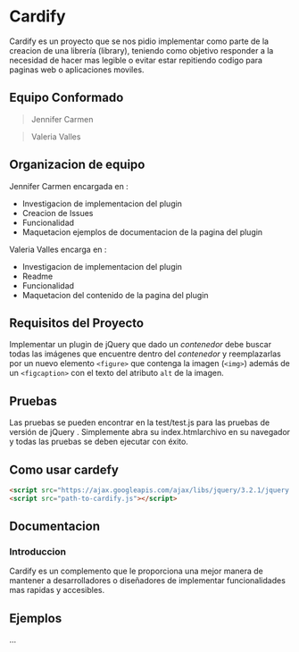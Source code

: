 # Cardify

Cardify es un proyecto  que se nos pidio implementar como parte de la creacion de una librería (library), teniendo como objetivo responder a la necesidad de hacer mas legible o evitar estar repitiendo codigo para paginas web o aplicaciones moviles.

## Equipo Conformado

> Jennifer Carmen

> Valeria Valles 

## Organizacion de equipo

Jennifer Carmen encargada en : 

* Investigacion de implementacion del plugin 
* Creacion de Issues 
* Funcionalidad 
* Maquetacion ejemplos de documentacion de la pagina del plugin

Valeria Valles encarga en :

* Investigacion de implementacion del plugin 
* Readme 
* Funcionalidad 
* Maquetacion del contenido de la pagina del plugin



## Requisitos del Proyecto

Implementar un plugin de jQuery que dado un _contenedor_ debe buscar todas las
imágenes que encuentre dentro del _contenedor_ y reemplazarlas por un nuevo
elemento `<figure>` que contenga la imagen (`<img>`) además de un `<figcaption>`
con el texto del atributo `alt` de la imagen.

## Pruebas

Las pruebas se pueden encontrar en la test/test.js para las pruebas de versión de jQuery . Simplemente abra su index.htmlarchivo en su navegador y todas las pruebas se deben ejecutar con éxito.

## Como usar cardefy

```html
<script src="https://ajax.googleapis.com/ajax/libs/jquery/3.2.1/jquery.min.js"></script>
<script src="path-to-cardify.js"></script>
```


## Documentacion

### Introduccion 

Cardify es un complemento que le proporciona una mejor manera de mantener a desarrolladores o diseñadores de implementar funcionalidades mas rapidas y accesibles.


## Ejemplos

...
